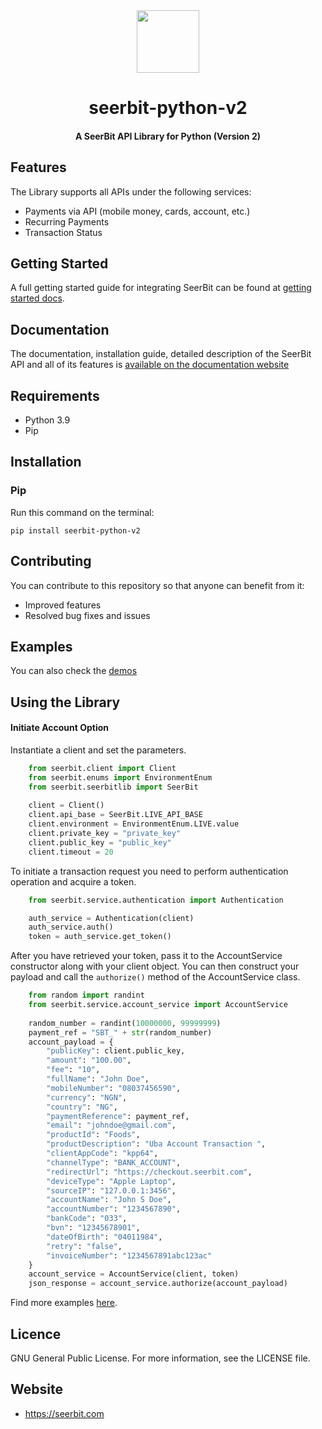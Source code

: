 
<div align="center">
 <img width="100" valign="top" src="https://res.cloudinary.com/dy2dagugp/image/upload/logo/seerbit.png"/>
</div>


<h1 align="center">
  seerbit-python-v2
</h1>

<h4 align="center">
  A SeerBit API Library for Python (Version 2)
</h4>

## Features

The Library supports all APIs under the following services:
* Payments via API (mobile money, cards, account, etc.)
* Recurring Payments
* Transaction Status

## Getting Started

A full getting started guide for integrating SeerBit can be found at [getting started docs](https://doc.seerbit.com).

## Documentation

The documentation, installation guide, detailed description of the SeerBit API and all of its features is [available on the documentation website](https://doc.seerbit.com/api/library)


## Requirements

* Python 3.9
* Pip


## Installation

### Pip

Run this command on the terminal:

```code
pip install seerbit-python-v2
```

## Contributing

You can contribute to this repository so that anyone can benefit from it:

* Improved features
* Resolved bug fixes and issues

## Examples  

You can also check the [demos](https://github.com/seerbit/seerbit-python-api-library/tree/master/demos)
## Using the Library

<strong><h4>Initiate Account Option</h4></strong>
Instantiate a client and set the parameters. 

```python
    from seerbit.client import Client
    from seerbit.enums import EnvironmentEnum
    from seerbit.seerbitlib import SeerBit
    
    client = Client()
    client.api_base = SeerBit.LIVE_API_BASE
    client.environment = EnvironmentEnum.LIVE.value
    client.private_key = "private_key"
    client.public_key = "public_key"
    client.timeout = 20
```

To initiate a transaction request you need to perform authentication operation and acquire a token. 

```python
    from seerbit.service.authentication import Authentication

    auth_service = Authentication(client)
    auth_service.auth()
    token = auth_service.get_token()
```

After you have retrieved your token, pass it to the AccountService constructor along with your client object. You can then construct your payload and call the <code>authorize()</code> method of the AccountService class.
```python
    from random import randint
    from seerbit.service.account_service import AccountService
    
    random_number = randint(10000000, 99999999)
    payment_ref = "SBT_" + str(random_number)
    account_payload = {
        "publicKey": client.public_key,
        "amount": "100.00",
        "fee": "10",
        "fullName": "John Doe",
        "mobileNumber": "08037456590",
        "currency": "NGN",
        "country": "NG",
        "paymentReference": payment_ref,
        "email": "johndoe@gmail.com",
        "productId": "Foods",
        "productDescription": "Uba Account Transaction ",
        "clientAppCode": "kpp64",
        "channelType": "BANK_ACCOUNT",
        "redirectUrl": "https://checkout.seerbit.com",
        "deviceType": "Apple Laptop",
        "sourceIP": "127.0.0.1:3456",
        "accountName": "John S Doe",
        "accountNumber": "1234567890",
        "bankCode": "033",
        "bvn": "12345678901",
        "dateOfBirth": "04011984",
        "retry": "false",
        "invoiceNumber": "1234567891abc123ac"
    }
    account_service = AccountService(client, token)
    json_response = account_service.authorize(account_payload)
``` 

Find more examples [here](https://github.com/seerbit/seerbit-python-api-library/tree/master/demos).

## Licence
GNU General Public License. For more information, see the LICENSE file.

## Website
* https://seerbit.com
